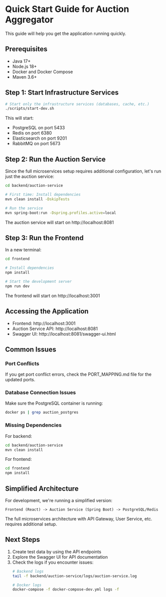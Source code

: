 # Quick Start Guide for Auction Aggregator

This guide will help you get the application running quickly.

## Prerequisites

- Java 17+
- Node.js 18+
- Docker and Docker Compose
- Maven 3.6+

## Step 1: Start Infrastructure Services

```bash
# Start only the infrastructure services (databases, cache, etc.)
./scripts/start-dev.sh
```

This will start:
- PostgreSQL on port 5433
- Redis on port 6380
- Elasticsearch on port 9201
- RabbitMQ on port 5673

## Step 2: Run the Auction Service

Since the full microservices setup requires additional configuration, let's run just the auction service:

```bash
cd backend/auction-service

# First time: Install dependencies
mvn clean install -DskipTests

# Run the service
mvn spring-boot:run -Dspring.profiles.active=local
```

The auction service will start on http://localhost:8081

## Step 3: Run the Frontend

In a new terminal:

```bash
cd frontend

# Install dependencies
npm install

# Start the development server
npm run dev
```

The frontend will start on http://localhost:3001

## Accessing the Application

- Frontend: http://localhost:3001
- Auction Service API: http://localhost:8081
- Swagger UI: http://localhost:8081/swagger-ui.html

## Common Issues

### Port Conflicts
If you get port conflict errors, check the PORT_MAPPING.md file for the updated ports.

### Database Connection Issues
Make sure the PostgreSQL container is running:
```bash
docker ps | grep auction_postgres
```

### Missing Dependencies
For backend:
```bash
cd backend/auction-service
mvn clean install
```

For frontend:
```bash
cd frontend
npm install
```

## Simplified Architecture

For development, we're running a simplified version:
```
Frontend (React) -> Auction Service (Spring Boot) -> PostgreSQL/Redis
```

The full microservices architecture with API Gateway, User Service, etc. requires additional setup.

## Next Steps

1. Create test data by using the API endpoints
2. Explore the Swagger UI for API documentation
3. Check the logs if you encounter issues:
   ```bash
   # Backend logs
   tail -f backend/auction-service/logs/auction-service.log
   
   # Docker logs
   docker-compose -f docker-compose-dev.yml logs -f
   ```